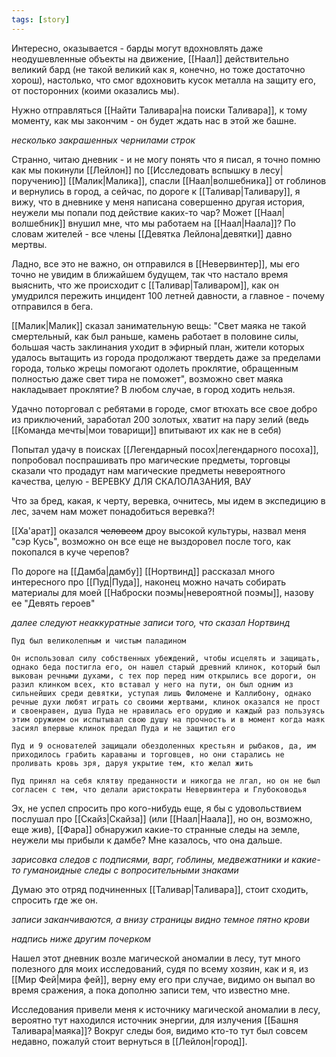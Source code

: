 ```yaml
---
tags: [story]
---
```


Интересно, оказывается - барды могут вдохновлять даже неодушевленные объекты на движение, [[Наал]] действительно великий бард (не такой великий как я, конечно, но тоже достаточно хорош), настолько, что смог вдохновить кусок металла на защиту его, от посторонних (коими оказались мы).

Нужно отправляться [[Найти Таливара|на поиски Таливара]], к тому моменту, как мы закончим - он будет ждать нас в этой же башне.

*несколько закрашенных чернилами строк*

Странно, читаю дневник - и не могу понять что я писал, я точно помню как мы покинули [[Лейлон]] по [[Исследовать вспышку в лесу|поручению]] [[Малик|Малика]], спасли [[Наал|волшебника]] от гоблинов и вернулись в город, а сейчас, по дороге к [[Таливар|Таливару]], я вижу, что в дневнике у меня написана совершенно другая история, неужели мы попали под действие каких-то чар? Может [[Наал|волшебник]] внушил мне, что мы работаем на [[Наал|Наала]]? По словам жителей - все члены [[Девятка Лейлона|девятки]] давно мертвы.

Ладно, все это не важно, он отправился в [[Невервинтер]], мы его точно не увидим в ближайшем будущем, так что настало время выяснить, что же происходит с [[Таливар|Таливаром]], как он умудрился пережить инцидент 100 летней давности, а главное - почему отправился в бега.

[[Малик|Малик]] сказал занимательную вещь: "Свет маяка не такой смертельный, как был раньше, камень работает в половине силы, большая часть заклинания уходит в эфирный план, жители которых удалось вытащить из города продолжают твердеть даже за пределами города, только жрецы помогают одолеть проклятие, обращенным полностью даже свет тира не поможет", возможно свет маяка накладывает проклятие? В любом случае, в город ходить нельзя.

Удачно поторговал с ребятами в городе, смог втюхать все свое добро из приключений, заработал 200 золотых, хватит на пару зелий (ведь [[Команда мечты|мои товарищи]] впитывают их как не в себя)

Попытал удачу в поисках [[Легендарный посох|легендарного посоха]], попробовал поспрашивать про магические предметы, торговцы сказали что продадут нам магические предметы невероятного качества, целую - ВЕРЕВКУ ДЛЯ СКАЛОЛАЗАНИЯ, ВАУ

Что за бред, какая, к черту, веревка, очнитесь, мы идем в экспедицию в лес, зачем нам может понадобиться веревка?!

[[Ха'арат]] оказался ~~человеом~~ дроу высокой культуры, назвал меня "сэр Кусь", возможно он все еще не выздоровел после того, как покопался в куче черепов?

По дороге на [[Дамба|дамбу]] [[Нортвинд]] рассказал много интересного про [[Пуд|Пуда]], наконец можно начать собирать материалы для моей [[Наброски поэмы|невероятной поэмы]], назову ее "Девять героев"

*далее следуют неаккуратные записи того, что сказал Нортвинд*

```
Пуд был великолепным и чистым паладином

Он использовал силу собственных убеждений, чтобы исцелять и защищать, однако беда постигла его, он нашел старый древний клинок, который был выкован речными духами, с тех пор перед ним открылись все дороги, он разил клинком всех, кто вставал у него на пути, он был одним из сильнейших среди девятки, уступая лишь Филомене и Каллибону, однако речные духи любят играть со своими жертвами, клинок оказался не прост и своенравен, душа Пуда не нравилась его орудию и каждый раз пользуясь этим оружием он испытывал свою душу на прочность и в момент когда маяк засиял впервые клинок предал Пуда и не защитил его

Пуд и 9 основателей защищали обездоленных крестьян и рыбаков, да, им приходилось грабить караваны и торговцев, но они старались не проливать кровь зря, даруя укрытие тем, кто желал жить

Пуд принял на себя клятву преданности и никогда не лгал, но он не был согласен с тем, что делали аристократы Невервинтера и Глубоководья
```

Эх, не успел спросить про кого-нибудь еще, я бы с удовольствием послушал про [[Скайз|Скайза]] (или [[Наал|Наала]], но он, возможно, еще жив), [[Фара]] обнаружил какие-то странные следы на земле, неужели мы прибыли к дамбе? Мне казалось, что она дальше.

*зарисовка следов с подписями, варг, гоблины, медвежатники и какие-то гуманоидные следы с вопросительными знаками*

Думаю это отряд подчиненных [[Таливар|Таливара]], стоит сходить, спросить где же он.

*записи заканчиваются, а внизу страницы видно темное пятно крови*

*надпись ниже другим почерком*

Нашел этот дневник возле магической аномалии в лесу, тут много полезного для моих исследований, судя по всему хозяин, как и я, из [[Мир Фей|мира фей]], верну ему его при случае, видимо он выпал во время сражения, а пока дополню записи тем, что известно мне.

Исследования привели меня к источнику магической аномалии в лесу, вероятно тут находился источник энергии, для излучения [[Башня Таливара|маяка]]? Вокруг следы боя, видимо кто-то тут был совсем недавно, пожалуй стоит вернуться в [[Лейлон|город]].
